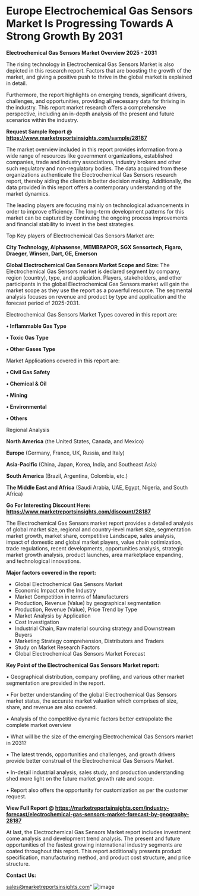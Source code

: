 # Europe Electrochemical Gas Sensors Market Is Progressing Towards A Strong Growth By 2031

<Strong> Electrochemical Gas Sensors Market Overview 2025 - 2031</strong>

The rising technology in Electrochemical Gas Sensors Market is also depicted in this research report. Factors that are boosting the growth of the market, and giving a positive push to thrive in the global market is explained in detail.

Furthermore, the report highlights on emerging trends, significant drivers, challenges, and opportunities, providing all necessary data for thriving in the industry. This report market research offers a comprehensive perspective, including an in-depth analysis of the present and future scenarios within the industry.

<strong>Request Sample Report @ <a href=https://www.marketreportsinsights.com/sample/28187>https://www.marketreportsinsights.com/sample/28187</a></strong>

The market overview included in this report provides information from a wide range of resources like government organizations, established companies, trade and industry associations, industry brokers and other such regulatory and non-regulatory bodies. The data acquired from these organizations authenticate the Electrochemical Gas Sensors research report, thereby aiding the clients in better decision making. Additionally, the data provided in this report offers a contemporary understanding of the market dynamics.

The leading players are focusing mainly on technological advancements in order to improve efficiency. The long-term development patterns for this market can be captured by continuing the ongoing process improvements and financial stability to invest in the best strategies.

Top Key players of Electrochemical Gas Sensors Market are:

<strong>City Technology, Alphasense, MEMBRAPOR, SGX Sensortech, Figaro, Draeger, Winsen, Dart, GE, Emerson</strong>

<strong><b>Global Electrochemical Gas Sensors Market Scope and Size:</b></strong>
The Electrochemical Gas Sensors market is declared segment by company, region (country), type, and application. Players, stakeholders, and other participants in the global Electrochemical Gas Sensors market will gain the market scope as they use the report as a powerful resource. The segmental analysis focuses on revenue and product by type and application and the forecast period of 2025-2031.

Electrochemical Gas Sensors Market Types covered in this report are:

<strong>• Inflammable Gas Type

• Toxic Gas Type

• Other Gases Type</strong>

Market Applications covered in this report are:

<strong>• Civil Gas Safety

• Chemical & Oil

• Mining

• Environmental

• Others</strong> 

Regional Analysis

<strong>North America</strong> (the United States, Canada, and Mexico)

<strong>Europe</strong> (Germany, France, UK, Russia, and Italy)

<strong>Asia-Pacific</strong> (China, Japan, Korea, India, and Southeast Asia)

<strong>South America</strong> (Brazil, Argentina, Colombia, etc.)

<strong>The Middle East and Africa</strong> (Saudi Arabia, UAE, Egypt, Nigeria, and South Africa)

<strong>Go For Interesting Discount Here: <a href=https://www.marketreportsinsights.com/discount/28187>https://www.marketreportsinsights.com/discount/28187</a></strong>

The Electrochemical Gas Sensors market report provides a detailed analysis of global market size, regional and country-level market size, segmentation market growth, market share, competitive Landscape, sales analysis, impact of domestic and global market players, value chain optimization, trade regulations, recent developments, opportunities analysis, strategic market growth analysis, product launches, area marketplace expanding, and technological innovations.

<strong><b>Major factors covered in the report:</b></strong>
<ul>
  <li>Global Electrochemical Gas Sensors Market </li>
  <li>Economic Impact on the Industry</li>
  <li>Market Competition in terms of Manufacturers</li>
  <li>Production, Revenue (Value) by geographical segmentation</li>
  <li>Production, Revenue (Value), Price Trend by Type</li>
  <li>Market Analysis by Application</li>
  <li>Cost Investigation</li>
  <li>Industrial Chain, Raw material sourcing strategy and Downstream Buyers</li>
  <li>Marketing Strategy comprehension, Distributors and Traders</li>
  <li>Study on Market Research Factors</li>
  <li>Global Electrochemical Gas Sensors Market Forecast</li>
</ul>

<strong><b>Key Point of the Electrochemical Gas Sensors Market report:</b></strong>

• Geographical distribution, company profiling, and various other market segmentation are provided in the report.

• For better understanding of the global Electrochemical Gas Sensors market status, the accurate market valuation which comprises of size, share, and revenue are also covered.

• Analysis of the competitive dynamic factors better extrapolate the complete market overview

• What will be the size of the emerging Electrochemical Gas Sensors market in 2031?

• The latest trends, opportunities and challenges, and growth drivers provide better construal of the Electrochemical Gas Sensors Market.

• In-detail industrial analysis, sales study, and production understanding shed more light on the future market growth rate and scope.

• Report also offers the opportunity for customization as per the customer request.

<strong><b>View Full Report @ <a href=https://marketreportsinsights.com/industry-forecast/electrochemical-gas-sensors-market-forecast-by-geography-28187>https://marketreportsinsights.com/industry-forecast/electrochemical-gas-sensors-market-forecast-by-geography-28187</a></b></strong>


At last, the Electrochemical Gas Sensors Market report includes investment come analysis and development trend analysis. The present and future opportunities of the fastest growing international industry segments are coated throughout this report. This report additionally presents product specification, manufacturing method, and product cost structure, and price structure.

<strong>Contact Us:</strong>

sales@marketreportsinsights.com"
![image](https://github.com/user-attachments/assets/376f8afa-4bf3-4884-a0f4-ac5209d4047d)
